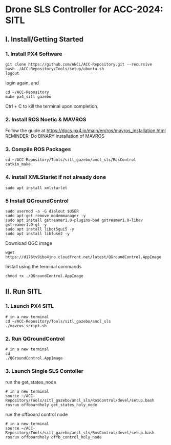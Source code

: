 # Drone SLS Controller for ACC-2024: SITL

## I. Install/Getting Started  
### 1. Install PX4 Software
```
git clone https://github.com/ANCL/ACC-Repository.git --recursive
bash ./ACC-Repository/Tools/setup/ubuntu.sh
logout
```
login again, and
```
cd ~/ACC-Repository
make px4_sitl gazebo
```
Ctrl + C to kill the terminal upon completion.

### 2. Install ROS Noetic & MAVROS  
Follow the guide at https://docs.px4.io/main/en/ros/mavros_installation.html  
REMINDER: Do BINARY installation of MAVROS

### 3. Compile ROS Packages
```
cd ~/ACC-Repository/Tools/sitl_gazebo/ancl_sls/RosControl
catkin_make
```
### 4. Install XMLStarlet if not already done
```
sudo apt install xmlstarlet
```
### 5 Install QGroundControl
```
sudo usermod -a -G dialout $USER
sudo apt-get remove modemmanager -y
sudo apt install gstreamer1.0-plugins-bad gstreamer1.0-libav gstreamer1.0-gl -y
sudo apt install libqt5gui5 -y
sudo apt install libfuse2 -y
```

Download QGC image
```
wget https://d176tv9ibo4jno.cloudfront.net/latest/QGroundControl.AppImage
```

Install using the terminal commands
```
chmod +x ./QGroundControl.AppImage
```

## II. Run SITL
### 1. Launch PX4 SITL
```
# in a new terminal
cd ~/ACC-Repository/Tools/sitl_gazebo/ancl_sls
./mavros_script.sh
```  

### 2. Run QGroundControl
```
# in a new terminal
cd
./QGroundControl.AppImage
```

### 3. Launch Single SLS Contoller
run the get_states_node
```
# in a new terminal
source ~/ACC-Repository/Tools/sitl_gazebo/ancl_sls/RosControl/devel/setup.bash
rosrun offboardholy get_states_holy_node 
```
run the offboard control node
```
# in a new terminal
source ~/ACC-Repository/Tools/sitl_gazebo/ancl_sls/RosControl/devel/setup.bash
rosrun offboardholy offb_control_holy_node
```
